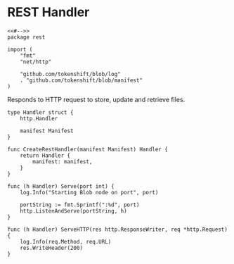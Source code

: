 # REST Handler

	<<#-->>
	package rest

	import (
		"fmt"
		"net/http"

		"github.com/tokenshift/blob/log"
		. "github.com/tokenshift/blob/manifest"
	)

Responds to HTTP request to store, update and retrieve files.

	type Handler struct {
		http.Handler

		manifest Manifest
	}

	func CreateRestHandler(manifest Manifest) Handler {
		return Handler {
			manifest: manifest,
		}
	}

	func (h Handler) Serve(port int) {
		log.Info("Starting Blob node on port", port)

		portString := fmt.Sprintf(":%d", port)
		http.ListenAndServe(portString, h)
	}

	func (h Handler) ServeHTTP(res http.ResponseWriter, req *http.Request) {
		log.Info(req.Method, req.URL)
		res.WriteHeader(200)
	}
